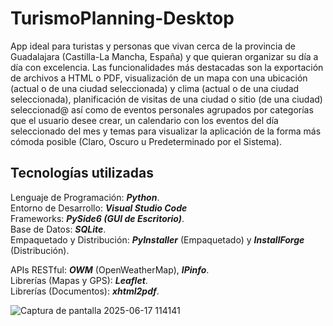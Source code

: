 # TurismoPlanning-Desktop

App ideal para turistas y personas que vivan cerca de la provincia de Guadalajara (Castilla-La Mancha, España) y que quieran organizar su día a día con excelencia. Las funcionalidades más destacadas son la exportación de archivos a HTML o PDF, visualización de un mapa con una ubicación (actual o de una ciudad seleccionada) y clima (actual o de una ciudad seleccionada), planificación de visitas de una ciudad o sitio (de una ciudad) seleccionad@ así como de eventos personales agrupados por categorías que el usuario desee crear, un calendario con los eventos del día seleccionado del mes y temas para visualizar la aplicación de la forma más cómoda posible (Claro, Oscuro u Predeterminado por el Sistema).

## Tecnologías utilizadas

Lenguaje de Programación: **_Python_**.  
Entorno de Desarrollo: **_Visual Studio Code_**  
Frameworks: **_PySide6 (GUI de Escritorio)_**.  
Base de Datos: **_SQLite_**.  
Empaquetado y Distribución: **_PyInstaller_** (Empaquetado) y **_InstallForge_** (Distribución).  
  
APIs RESTful: **_OWM_** (OpenWeatherMap), **_IPinfo_**.  
Librerías (Mapas y GPS): **_Leaflet_**.  
Librerías (Documentos): **_xhtml2pdf_**.  

![Captura de pantalla 2025-06-17 114141](https://github.com/user-attachments/assets/95c131f5-6936-4565-b80a-ff728e2d9d2c)
